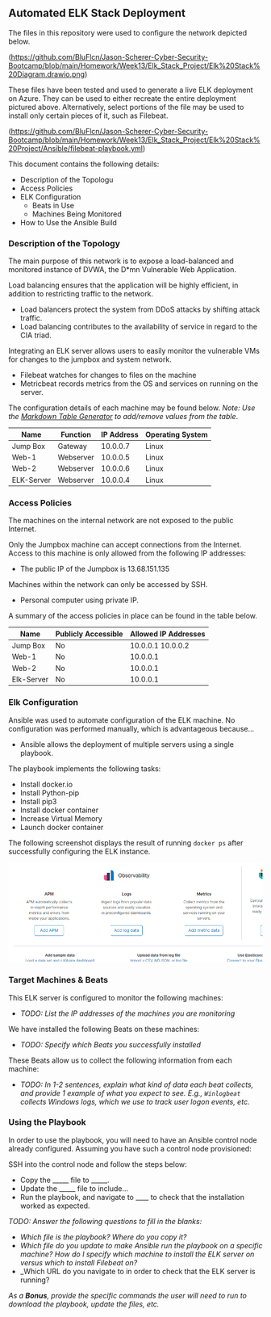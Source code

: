 ## Automated ELK Stack Deployment

The files in this repository were used to configure the network depicted below.

(https://github.com/BluFlcn/Jason-Scherer-Cyber-Security-Bootcamp/blob/main/Homework/Week13/Elk_Stack_Project/Elk%20Stack%20Diagram.drawio.png)

These files have been tested and used to generate a live ELK deployment on Azure. They can be used to either recreate the entire deployment pictured above. Alternatively, select portions of the file may be used to install only certain pieces of it, such as Filebeat.

 (https://github.com/BluFlcn/Jason-Scherer-Cyber-Security-Bootcamp/blob/main/Homework/Week13/Elk_Stack_Project/Elk%20Stack%20Project/Ansible/filebeat-playbook.yml)


This document contains the following details:
- Description of the Topologu
- Access Policies
- ELK Configuration
  - Beats in Use
  - Machines Being Monitored
- How to Use the Ansible Build


### Description of the Topology

The main purpose of this network is to expose a load-balanced and monitored instance of DVWA, the D*mn Vulnerable Web Application.

Load balancing ensures that the application will be highly efficient, in addition to restricting traffic to the network.
- Load balancers protect the system from DDoS attacks by shifting attack traffic.
- Load balancing contributes to the availability of service in regard to the CIA triad.

Integrating an ELK server allows users to easily monitor the vulnerable VMs for changes to the jumpbox and system network.
- Filebeat watches for changes to files on the machine
- Metricbeat records metrics from the OS and services on running on the server.

The configuration details of each machine may be found below.
_Note: Use the [Markdown Table Generator](http://www.tablesgenerator.com/markdown_tables) to add/remove values from the table_.

| Name      | Function | IP Address | Operating System |
|-----------|----------|------------|------------------|
| Jump Box  | Gateway  | 10.0.0.7   | Linux            |
| Web-1     | Webserver| 10.0.0.5   | Linux            |
| Web-2     | Webserver| 10.0.0.6   | Linux            |
| ELK-Server| Webserver| 10.0.0.4   | Linux            |

### Access Policies

The machines on the internal network are not exposed to the public Internet. 

Only the Jumpbox machine can accept connections from the Internet. Access to this machine is only allowed from the following IP addresses:
- The public IP of the Jumpbox is 13.68.151.135 

Machines within the network can only be accessed by SSH.
- Personal computer using private IP. 

A summary of the access policies in place can be found in the table below.

| Name      | Publicly Accessible | Allowed IP Addresses |
|-----------|---------------------|----------------------|
| Jump Box  |     No              | 10.0.0.1 10.0.0.2    |
| Web-1     |     No              | 10.0.0.1             |
| Web-2     |     No              | 10.0.0.1             |
| Elk-Server|     No              | 10.0.0.1             |

### Elk Configuration

Ansible was used to automate configuration of the ELK machine. No configuration was performed manually, which is advantageous because...
- Ansible allows the deployment of multiple servers using a single playbook.

The playbook implements the following tasks:
- Install docker.io
- Install Python-pip
- Install pip3
- Install docker container
- Increase Virtual Memory
- Launch docker container

The following screenshot displays the result of running `docker ps` after successfully configuring the ELK instance.

![test](test1.PNG)

### Target Machines & Beats
This ELK server is configured to monitor the following machines:
- _TODO: List the IP addresses of the machines you are monitoring_

We have installed the following Beats on these machines:
- _TODO: Specify which Beats you successfully installed_

These Beats allow us to collect the following information from each machine:
- _TODO: In 1-2 sentences, explain what kind of data each beat collects, and provide 1 example of what you expect to see. E.g., `Winlogbeat` collects Windows logs, which we use to track user logon events, etc._

### Using the Playbook
In order to use the playbook, you will need to have an Ansible control node already configured. Assuming you have such a control node provisioned: 

SSH into the control node and follow the steps below:
- Copy the _____ file to _____.
- Update the _____ file to include...
- Run the playbook, and navigate to ____ to check that the installation worked as expected.

_TODO: Answer the following questions to fill in the blanks:_
- _Which file is the playbook? Where do you copy it?_
- _Which file do you update to make Ansible run the playbook on a specific machine? How do I specify which machine to install the ELK server on versus which to install Filebeat on?_
- _Which URL do you navigate to in order to check that the ELK server is running?

_As a **Bonus**, provide the specific commands the user will need to run to download the playbook, update the files, etc._